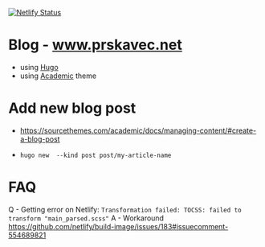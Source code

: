 [![Netlify Status](https://api.netlify.com/api/v1/badges/2eab6ac9-90ed-4aa9-9e25-7b2674743f43/deploy-status)](https://app.netlify.com/sites/house-keeper-proficiencies-68654/deploys)

# Blog - www.prskavec.net

- using [Hugo](https://gohugo.io/)
- using [Academic](https://sourcethemes.com/academic/docs/) theme


# Add new blog post

- https://sourcethemes.com/academic/docs/managing-content/#create-a-blog-post

- `hugo new  --kind post post/my-article-name`


# FAQ

Q - Getting error on Netlify: `Transformation failed: TOCSS: failed to transform "main_parsed.scss"`
A  - Workaround https://github.com/netlify/build-image/issues/183#issuecomment-554689821
